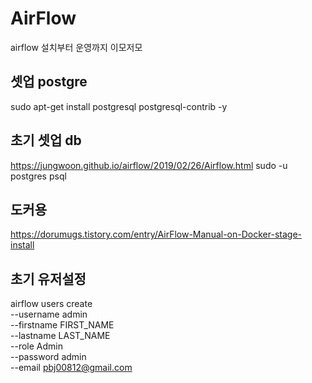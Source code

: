 # AirFlow
airflow 설치부터 운영까지 이모저모


## 셋업 postgre    
sudo apt-get install postgresql postgresql-contrib -y    


## 초기 셋업 db   
https://jungwoon.github.io/airflow/2019/02/26/Airflow.html 
sudo -u postgres psql


## 도커용 
https://dorumugs.tistory.com/entry/AirFlow-Manual-on-Docker-stage-install    


## 초기 유저설정

airflow users create \
 --username admin \
 --firstname FIRST_NAME \
 --lastname LAST_NAME \
 --role Admin \
 --password admin \
 --email pbj00812@gmail.com
 
 
 ##
